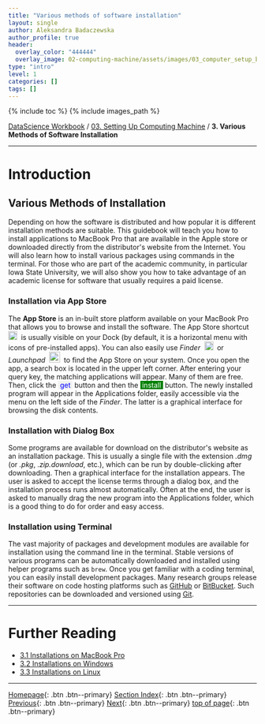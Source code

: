 ```yaml
---
title: "Various methods of software installation"
layout: single
author: Aleksandra Badaczewska
author_profile: true
header:
  overlay_color: "444444"
  overlay_image: 02-computing-machine/assets/images/03_computer_setup_banner.png
type: "intro"
level: 1
categories: []
tags: []
---
```


{% include toc %}
{% include images_path %}

[DataScience Workbook](https://datascience.101workbook.org/) / [03. Setting Up Computing Machine](00-SetUpComputingMachine-LandingPage.md) / **3. Various Methods of Software Installation**

---


# Introduction

## Various Methods of Installation

Depending on how the software is distributed and how popular it is different installation methods are suitable. This guidebook will teach you how to install applications to MacBook Pro that are available in the Apple store or downloaded directly from the distributor's website from the Internet. You will also learn how to install various packages using commands in the terminal. For those who are part of the academic community, in particular Iowa State University, we will also show you how to take advantage of an academic license for software that usually requires a paid license.

### Installation via App Store

The **App Store** is an in-built store platform available on your MacBook Pro that allows you to browse and install the software. The App Store shortcut &nbsp;<img src="https://encrypted-tbn0.gstatic.com/images?q=tbn:ANd9GcS61Gy0FdwGsIx-u4Zu50BPt9ZxbFmsAbRNFApRrs1-zxoQnpAj6VnvXJ3iY3trykjn3Uc&usqp=CAU" alt="Mac App Store" height="18" width="18">&nbsp; is usually visible on your Dock (by default, it is a horizontal menu with icons of pre-installed apps). You can also easily use *Finder* &nbsp;<img src="https://images.macrumors.com/t/5BiCx6nBBb0fGUFWfLHjqaD1zFk=/1200x1200/smart/article-new/2018/02/macos-finder-icon.jpg" alt="Mac App Store" height="18" width="18">&nbsp; or *Launchpad* &nbsp;<img src="https://uploads-ssl.webflow.com/5f7081c044fb7b3321ac260e/5fedaca4acad015c2de7b6a1_30_launchpad.png" alt="Mac App Store" height="22" width="22">&nbsp; to find the App Store on your system. Once you open the app, a search box is located in the upper left corner. After entering your query key, the matching applications will appear. Many of them are free. Then, click the <span style="background-color:#f2f2f2; color:blue;">&nbsp;get&nbsp;</span> button and then the <span style="background-color:green; color:white;">&nbsp;install&nbsp;</span> button. The newly installed program will appear in the Applications folder, easily accessible via the menu on the left side of the *Finder*. The latter is a graphical interface for browsing the disk contents.

### Installation with Dialog Box

Some programs are available for download on the distributor's website as an installation package. This is usually a single file with the extension *.dmg* (or *.pkg*, *.zip.download*, etc.), which can be run by double-clicking after downloading. Then a graphical interface for the installation appears. The user is asked to accept the license terms through a dialog box, and the installation process runs almost automatically. Often at the end, the user is asked to manually drag the new program into the Applications folder, which is a good thing to do for order and easy access.

### Installation using Terminal

The vast majority of packages and development modules are available for installation using the command line in the terminal. Stable versions of various programs can be automatically downloaded and installed using helper programs such as `brew`.
Once you get familiar with a coding terminal, you can easily install development packages. Many research groups release their software on code hosting platforms such as [GitHub](https://github.com) or [BitBucket](https://bitbucket.org/). Such repositories can be downloaded and versioned using [Git](https://git-scm.com).







___
# Further Reading
* [3.1 Installations on MacBook Pro](03A-tutorial-installations-on-mac.md)
* [3.2 Installations on Windows](03B-tutorial-installations-on-windows.md)
* [3.3 Installations on Linux](03C-tutorial-installations-on-linux.md)

___

[Homepage](../index.md){: .btn  .btn--primary}
[Section Index](00-SetUpComputingMachine-LandingPage.md){: .btn  .btn--primary}
[Previous](02C-basic-developer-libraries.md){: .btn  .btn--primary}
[Next](03A-tutorial-installations-on-mac.md){: .btn  .btn--primary}
[top of page](#introduction){: .btn  .btn--primary}
